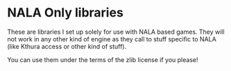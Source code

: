# NALA Only libraries

These are libraries I set up solely for use with NALA based games. They will not work in any other kind of engine as they call to stuff specific to NALA (like Kthura access or other kind of stuff).

You can use them under the terms of the zlib license if you please!
